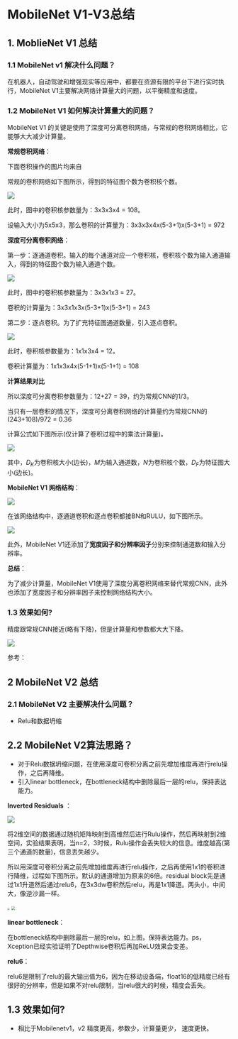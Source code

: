 # MobileNet V1-V3总结

## 1. MoblieNet V1 总结

### 1.1 MobileNet v1 解决什么问题？

在机器人，自动驾驶和增强现实等应用中，都要在资源有限的平台下进行实时执行，MobileNet V1主要解决网络计算量大的问题，以平衡精度和速度。

###  1.2 MobileNet V1 如何解决计算量大的问题？

MobileNet V1 的关键是使用了深度可分离卷积网络，与常规的卷积网络相比，它能够大大减少计算量。

**常规卷积网络**：

下面卷积操作的图片均来自

[知乎的回答]: https://zhuanlan.zhihu.com/p/92134485



常规的卷积网络如下图所示，得到的特征图个数为卷积核个数。

![](https://gitee.com/weifagan/MyPic/raw/master/img/cnn1.PNG)

此时，图中的卷积核参数量为：3x3x3x4 = 108。

设输入大小为5x5x3，那么卷积的计算量为：3x3x3x4x(5-3+1)x(5-3+1) = 972

**深度可分离卷积网络**：

第一步：逐通道卷积。输入的每个通道对应一个卷积核，卷积核个数为输入通道输入，得到的特征图个数为输入通道个数。

![](https://gitee.com/weifagan/MyPic/raw/master/img/dw1.PNG)

此时，图中的卷积核参数量为：3x3x1x3 = 27。

卷积的计算量为：3x3x1x3x(5-3+1)x(5-3+1) = 243

第二步：逐点卷积。为了扩充特征图通道数量，引入逐点卷积。

![](https://gitee.com/weifagan/MyPic/raw/master/img/dw2.PNG)

此时，卷积核参数量为：1x1x3x4 = 12。

卷积计算量为：1x1x3x4x(5-1+1)x(5-1+1)  = 108

**计算结果对比**

所以深度可分离卷积参数量为：12+27 = 39，约为常规CNN的1/3。

当只有一层卷积的情况下，深度可分离卷积网络的计算量约为常规CNN的(243+108)/972 = 0.36

计算公式如下图所示(仅计算了卷积过程中的乘法计算量)。

![](https://gitee.com/weifagan/MyPic/raw/master/img/dw_c.PNG)

其中，$D_K$为卷积核大小(边长)，$M$为输入通道数，$N$为卷积核个数，$D_F$为特征图大小(边长)。

**MobileNet V1 网络结构**：

![](https://gitee.com/weifagan/MyPic/raw/master/img/mobile%20v1.PNG)

在该网络结构中，逐通道卷积和逐点卷积都接BN和RULU，如下图所示。

![](https://gitee.com/weifagan/MyPic/raw/master/img/cnn%20and%20moblie%20v1.PNG)

此外，MobileNet V1还添加了**宽度因子和分辨率因子**分别来控制通道数和输入分辨率。

**总结**：

为了减少计算量，MobileNet V1使用了深度分离卷积网络来替代常规CNN，此外也添加了宽度因子和分辨率因子来控制网络结构大小。

### 1.3 效果如何?

精度跟常规CNN接近(略有下降)，但是计算量和参数都大大下降。

![](https://gitee.com/weifagan/MyPic/raw/master/img/mobile_v1_effect.PNG)

参考：

[MobileNet]: https://arxiv.org/abs/1704.04861
[知乎回答]: https://zhuanlan.zhihu.com/p/92134485

## 2 MobileNet V2 总结

### 2.1 MobileNet V2 主要解决什么问题？

* Relu和数据坍缩

## 2.2 MobileNet V2算法思路？

* 对于Relu数据坍缩问题，在使用深度可卷积分离之前先增加维度再进行relu操作，之后再降维。
* 引入linear bottleneck，在bottleneck结构中删除最后一层的relu，保持表达能力。

**Inverted Residuals** ：

![](https://gitee.com/weifagan/MyPic/raw/master/img/relu.PNG)

将2维空间的数据通过随机矩阵映射到高维然后进行Rulu操作，然后再映射到2维空间，实验结果表明，当n=2，3时候，Rulu操作会丢失较大的信息。维度越高(第三个通道的数量)，信息丢失越少。

所以用深度可卷积分离之前先增加维度再进行relu操作，之后再使用1x1的卷积进行降维，过程如下图所示。默认的通道增加为原来的6倍。residual block先是通过1x1升道然后通过relu6，在3x3dw卷积然后relu，再是1x1降道。两头小，中间大，像逆沙漏一样。

<img src="https://gitee.com/weifagan/MyPic/raw/master/img/bottleneck_mobilev2.jpg" style="zoom: 33%;" />

<img src="https://gitee.com/weifagan/MyPic/raw/master/img/Inverted_residual_block.PNG" style="zoom: 50%;" />



**linear bottleneck**：

在bottleneck结构中删除最后一层的relu，如上图，保持表达能力。ps，Xception已经实验证明了Depthwise卷积后再加ReLU效果会变差。

**relu6**：

relu6是限制了relu的最大输出值为6，因为在移动设备端，float16的低精度已经有很好的分辨率，但是如果不对relu限制，当relu很大的时候，精度会丢失。

## 1.3 效果如何?

* 相比于Mobilenetv1，v2 精度更高，参数少，计算量更少， 速度更快。

